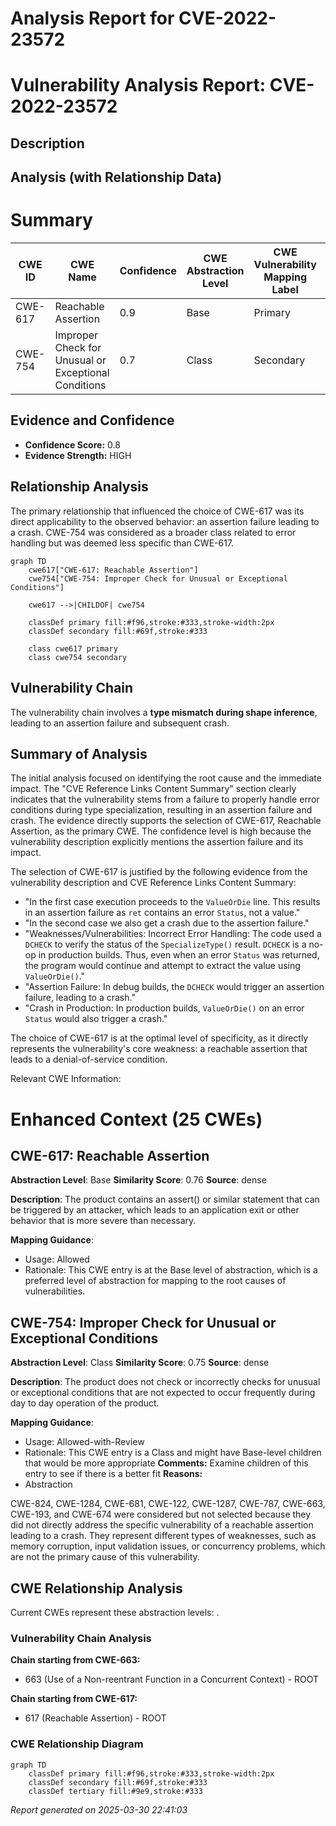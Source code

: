 # Analysis Report for CVE-2022-23572

# Vulnerability Analysis Report: CVE-2022-23572

## Description



## Analysis (with Relationship Data)

# Summary
| CWE ID    | CWE Name                                          | Confidence | CWE Abstraction Level | CWE Vulnerability Mapping Label | CWE-Vulnerability Mapping Notes |
| --------- | ------------------------------------------------- | ---------- | ----------------------- | ------------------------------- | ------------------------------- |
| CWE-617   | Reachable Assertion                               | 0.9        | Base                    | Primary                         | Allowed                         |
| CWE-754   | Improper Check for Unusual or Exceptional Conditions | 0.7 | Class                    | Secondary                       | Allowed-with-Review                         |

## Evidence and Confidence

*   **Confidence Score:** 0.8
*   **Evidence Strength:** HIGH

## Relationship Analysis
The primary relationship that influenced the choice of CWE-617 was its direct applicability to the observed behavior: an assertion failure leading to a crash. CWE-754 was considered as a broader class related to error handling but was deemed less specific than CWE-617.

```mermaid
graph TD
    cwe617["CWE-617: Reachable Assertion"]
    cwe754["CWE-754: Improper Check for Unusual or Exceptional Conditions"]
    
    cwe617 -->|CHILDOF| cwe754

    classDef primary fill:#f96,stroke:#333,stroke-width:2px
    classDef secondary fill:#69f,stroke:#333
    
    class cwe617 primary
    class cwe754 secondary
```

## Vulnerability Chain
The vulnerability chain involves a **type mismatch during shape inference**, leading to an assertion failure and subsequent crash.

## Summary of Analysis
The initial analysis focused on identifying the root cause and the immediate impact. The "CVE Reference Links Content Summary" section clearly indicates that the vulnerability stems from a failure to properly handle error conditions during type specialization, resulting in an assertion failure and crash. The evidence directly supports the selection of CWE-617, Reachable Assertion, as the primary CWE. The confidence level is high because the vulnerability description explicitly mentions the assertion failure and its impact.

The selection of CWE-617 is justified by the following evidence from the vulnerability description and CVE Reference Links Content Summary:

*   "In the first case execution proceeds to the `ValueOrDie` line. This results in an assertion failure as `ret` contains an error `Status`, not a value."
*   "In the second case we also get a crash due to the assertion failure."
*   "Weaknesses/Vulnerabilities: Incorrect Error Handling: The code used a `DCHECK` to verify the status of the `SpecializeType()` result. `DCHECK` is a no-op in production builds. Thus, even when an error `Status` was returned, the program would continue and attempt to extract the value using `ValueOrDie()`."
*   "Assertion Failure: In debug builds, the `DCHECK` would trigger an assertion failure, leading to a crash."
*   "Crash in Production: In production builds, `ValueOrDie()` on an error `Status` would also trigger a crash."

The choice of CWE-617 is at the optimal level of specificity, as it directly represents the vulnerability's core weakness: a reachable assertion that leads to a denial-of-service condition.

Relevant CWE Information:

# Enhanced Context (25 CWEs)

## CWE-617: Reachable Assertion
**Abstraction Level**: Base
**Similarity Score**: 0.76
**Source**: dense

**Description**:
The product contains an assert() or similar statement that can be triggered by an attacker, which leads to an application exit or other behavior that is more severe than necessary.

**Mapping Guidance**:
- Usage: Allowed
- Rationale: This CWE entry is at the Base level of abstraction, which is a preferred level of abstraction for mapping to the root causes of vulnerabilities.

## CWE-754: Improper Check for Unusual or Exceptional Conditions
**Abstraction Level**: Class
**Similarity Score**: 0.75
**Source**: dense

**Description**:
The product does not check or incorrectly checks for unusual or exceptional conditions that are not expected to occur frequently during day to day operation of the product.

**Mapping Guidance**:
- Usage: Allowed-with-Review
- Rationale: This CWE entry is a Class and might have Base-level children that would be more appropriate
**Comments:** Examine children of this entry to see if there is a better fit
**Reasons:**
- Abstraction

CWE-824, CWE-1284, CWE-681, CWE-122, CWE-1287, CWE-787, CWE-663, CWE-193, and CWE-674 were considered but not selected because they did not directly address the specific vulnerability of a reachable assertion leading to a crash. They represent different types of weaknesses, such as memory corruption, input validation issues, or concurrency problems, which are not the primary cause of this vulnerability.


## CWE Relationship Analysis

Current CWEs represent these abstraction levels: .


### Vulnerability Chain Analysis

**Chain starting from CWE-663:**
- 663 (Use of a Non-reentrant Function in a Concurrent Context) - ROOT


**Chain starting from CWE-617:**
- 617 (Reachable Assertion) - ROOT



### CWE Relationship Diagram

```mermaid
graph TD
    classDef primary fill:#f96,stroke:#333,stroke-width:2px
    classDef secondary fill:#69f,stroke:#333
    classDef tertiary fill:#9e9,stroke:#333
```



*Report generated on 2025-03-30 22:41:03*
